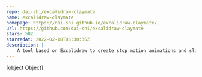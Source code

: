 ```yaml
---
repo: dai-shi/excalidraw-claymate
name: excalidraw-claymate
homepage: https://dai-shi.github.io/excalidraw-claymate/
url: https://github.com/dai-shi/excalidraw-claymate
stars: 502
starredAt: 2022-02-18T05:30:36Z
description: |-
    A tool based on Excalidraw to create stop motion animations and slides.
---
```


[object Object]
